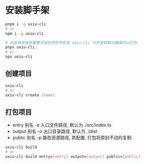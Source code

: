 # 安装脚手架

```bash
pnpm i -g uxiu-cli
# or
npm i -g uxiu-cli

# 非全局安装你需要手动在项目中安装 uxiu-cli 为开发依赖以确保可以打包
pnpx uxiu-cli
# or
npx uxiu-cli
```

## 创建项目

```bash
uxiu-cli
# or
uxiu-cli create [name]
```

## 打包项目

- entry 别名 -e 入口文件路径, 默认为 ./src/index.ts
- output 别名 -o 出口目录路径, 默认为 ./dist
- public 别名 -p 静态资源路径, 若配置, 打包将原封不动的复制

```bash
uxiu-cli build
# or
uxiu-cli build entry=[entry] output=[output] public=[public]
```
